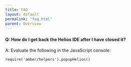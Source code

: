 ```yaml
---
title: FAQ
layout: default
permalink: "faq.html"
parent: Overview
---
```


#### Q: How do I get back the Helios IDE after I have closed it?

A: Evaluate the following in the JavaScript console:

    require('amber/helpers').popupHelios()
